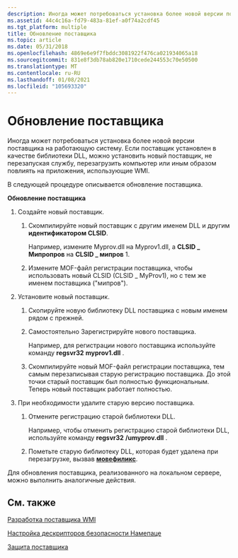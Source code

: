 ```yaml
---
description: Иногда может потребоваться установка более новой версии поставщика на работающую систему.
ms.assetid: 44c4c16a-fd79-483a-81ef-a0f74a2cdf45
ms.tgt_platform: multiple
title: Обновление поставщика
ms.topic: article
ms.date: 05/31/2018
ms.openlocfilehash: 4869e6e9f7fbddc3081922f476ca021934065a18
ms.sourcegitcommit: 831e8f3db78ab820e1710cede244553c70e50500
ms.translationtype: MT
ms.contentlocale: ru-RU
ms.lasthandoff: 01/08/2021
ms.locfileid: "105693320"
---
```

# <a name="updating-a-provider"></a>Обновление поставщика

Иногда может потребоваться установка более новой версии поставщика на работающую систему. Если поставщик установлен в качестве библиотеки DLL, можно установить новый поставщик, не перезапуская службу, перезагрузить компьютер или иным образом повлиять на приложения, использующие WMI.

В следующей процедуре описывается обновление поставщика.

**Обновление поставщика**

1.  Создайте новый поставщик.

    1.  Скомпилируйте новый поставщик с другим именем DLL и другим **идентификатором CLSID**.

        Например, измените Myprov.dll на Myprov1.dll, а **CLSID \_ Мипропров** на **CLSID \_ мипров** 1.

    2.  Измените MOF-файл регистрации поставщика, чтобы использовать новый CLSID (CLSID \_ MyProv1), но с тем же именем поставщика ("мипров").

2.  Установите новый поставщик.

    1.  Скопируйте новую библиотеку DLL поставщика с новым именем рядом с прежней.
    2.  Самостоятельно Зарегистрируйте нового поставщика.

        Например, для регистрации нового поставщика используйте команду **regsvr32** **myprov1.dll** .

    3.  Скомпилируйте новый MOF-файл регистрации поставщика, тем самым перезаписывая старую регистрацию поставщика. До этой точки старый поставщик был полностью функциональным. Теперь новый поставщик работает полностью.

3.  При необходимости удалите старую версию поставщика.

    1.  Отмените регистрацию старой библиотеки DLL.

        Например, чтобы отменить регистрацию старой библиотеки DLL, используйте команду **regsvr32** **/umyprov.dll** .

    2.  Пометьте старую библиотеку DLL, которая будет удалена при перезагрузке, вызвав [**мовефиликс**](/windows/desktop/api/winbase/nf-winbase-movefileexa).

Для обновления поставщика, реализованного на локальном сервере, можно выполнить аналогичные действия.

## <a name="related-topics"></a>См. также

<dl> <dt>

[Разработка поставщика WMI](developing-a-wmi-provider.md)
</dt> <dt>

[Настройка дескрипторов безопасности Намепаце](setting-namespace-security-descriptors.md)
</dt> <dt>

[Защита поставщика](securing-your-provider.md)
</dt> </dl>

 

 
